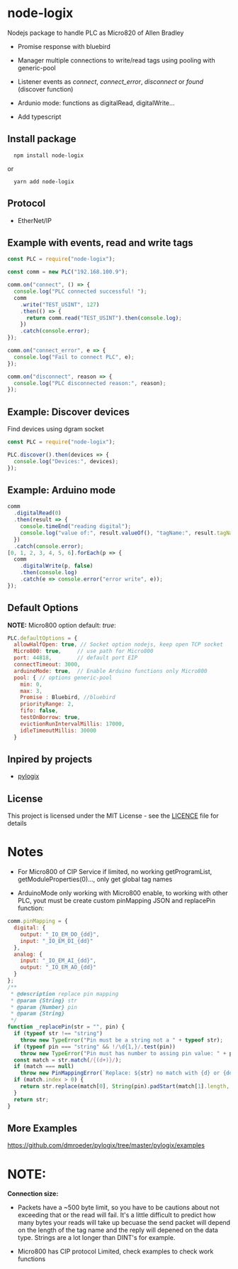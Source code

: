 # node-logix

Nodejs package to handle PLC as Micro820 of Allen Bradley

- Promise response with bluebird

- Manager multiple connections to write/read tags using pooling with generic-pool

- Listener events as _connect_, _connect_error_, _disconnect_ or _found_ (discover function)

- Ardunio mode: functions as digitalRead, digitalWrite...

- Add typescript

## Install package

```
  npm install node-logix
```

or

```
  yarn add node-logix
```

## Protocol

- EtherNet/IP

## Example with events, read and write tags

```js
const PLC = require("node-logix");

const comm = new PLC("192.168.100.9");

comm.on("connect", () => {
  console.log("PLC connected successful! ");
  comm
    .write("TEST_USINT", 127)
    .then(() => {
      return comm.read("TEST_USINT").then(console.log);
    })
    .catch(console.error);
});

comm.on("connect_error", e => {
  console.log("Fail to connect PLC", e);
});

comm.on("disconnect", reason => {
  console.log("PLC disconnected reason:", reason);
});
```

## Example: Discover devices

Find devices using dgram socket

```js
const PLC = require("node-logix");

PLC.discover().then(devices => {
  console.log("Devices:", devices);
});
```

## Example: Arduino mode

```js
comm
  .digitalRead(0)
  .then(result => {
    console.timeEnd("reading digital");
    console.log("value of:", result.valueOf(), "tagName:", result.tagName);
  })
  .catch(console.error);
[0, 1, 2, 3, 4, 5, 6].forEach(p => {
  comm
    .digitalWrite(p, false)
    .then(console.log)
    .catch(e => console.error("error write", e));
});
```

## Default Options

**NOTE:** Micro800 option default: _true_:

```js
PLC.defaultOptions = {
  allowHalfOpen: true, // Socket option nodejs, keep open TCP socket
  Micro800: true,     // use path for Micro800
  port: 44818,        // default port EIP
  connectTimeout: 3000,
  arduinoMode: true,  // Enable Arduino functions only Micro800
  pool: { // options generic-pool
    min: 0,
    max: 3,
    Promise : Bluebird, //bluebird
    priorityRange: 2,
    fifo: false,
    testOnBorrow: true,
    evictionRunIntervalMillis: 17000,
    idleTimeoutMillis: 30000
  }
```

## Inpired by projects

- [pylogix](https://github.com/dmroeder/pylogix)

## License

This project is licensed under the MIT License - see the [LICENCE](https://github.com/cmseaton42/node-ethernet-ip/blob/master/LICENSE) file for details

# Notes

- For Micro800 of CIP Service if limited, no working getProgramList, getModuleProperties(0)..., only get global tag names

- ArduinoMode only working with Micro800 enable, to working with other PLC, yout must be create custom pinMapping JSON and replacePin function:

```js
comm.pinMapping = {
  digital: {
    output: "_IO_EM_DO_{dd}",
    input: "_IO_EM_DI_{dd}"
  },
  analog: {
    input: "_IO_EM_AI_{dd}",
    output: "_IO_EM_AO_{dd}"
  }
};
/**
 * @description replace pin mapping
 * @param {String} str
 * @param {Number} pin
 * @param {String}
 */
function _replacePin(str = "", pin) {
  if (typeof str !== "string")
    throw new TypeError("Pin must be a string not a " + typeof str);
  if (typeof pin === "string" && !/\d{1,}/.test(pin))
    throw new TypeError("Pin must has number to assing pin value: " + pin);
  const match = str.match(/{(d+)}/);
  if (match === null)
    throw new PinMappingError(`Replace: ${str} no match with {d} or {dd}`);
  if (match.index > 0) {
    return str.replace(match[0], String(pin).padStart(match[1].length, "0"));
  }
  return str;
}
```
## More Examples
 https://github.com/dmroeder/pylogix/tree/master/pylogix/examples


# NOTE:

**Connection size:**

- Packets have a ~500 byte limit, so you have to be cautions
  about not exceeding that or the read will fail.  It's a little
  difficult to predict how many bytes your reads will take up becuase
  the send packet will depend on the length of the tag name and the
  reply will depened on the data type.  Strings are a lot longer than
  DINT's for example.

- Micro800 has CIP protocol Limited, check examples to check work functions